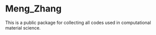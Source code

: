 # Meng_Zhang
This is a public package for collecting all codes used in computational material science.
